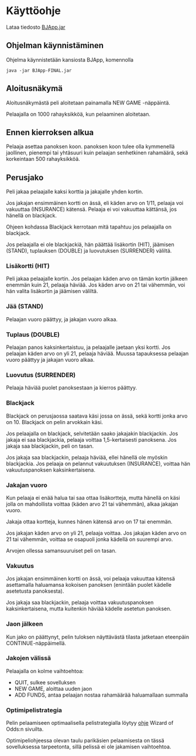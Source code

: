 # Käyttöohje

Lataa tiedosto [BJApp.jar](https://github.com/lassisav/BJApp/releases/tag/viikko7)

## Ohjelman käynnistäminen

Ohjelma käynnistetään kansiosta BJApp, komennolla 

```
java -jar BJApp-FINAL.jar
```

## Aloitusnäkymä

Aloitusnäkymästä peli aloitetaan painamalla NEW GAME -näppäintä.

Pelaajalla on 1000 rahayksikköä, kun pelaaminen aloitetaan.

## Ennen kierroksen alkua

Pelaaja asettaa panoksen koon. panoksen koon tulee olla kymmenellä jaollinen, pienempi tai yhtäsuuri kuin pelaajan senhetkinen rahamäärä, sekä korkeintaan 500 rahayksikköä.

## Perusjako

Peli jakaa pelaajalle kaksi korttia ja jakajalle yhden kortin.

Jos jakajan ensimmäinen kortti on ässä, eli käden arvo on 1/11, pelaaja voi vakuuttaa (INSURANCE) kätensä. Pelaaja ei voi vakuuttaa kättänsä, jos hänellä on blackjack.

Ohjeen kohdassa Blackjack kerrotaan mitä tapahtuu jos pelaajalla on blackjack.

Jos pelaajalla ei ole blackjackiä, hän päättää lisäkortin (HIT), jäämisen (STAND), tuplauksen (DOUBLE) ja luovutuksen (SURRENDER) väliltä.

### Lisäkortti (HIT)

Peli jakaa pelaajalle kortin. Jos pelaajan käden arvo on tämän kortin jälkeen enemmän kuin 21, pelaaja häviää. Jos käden arvo on 21 tai vähemmän, voi hän valita lisäkortin ja jäämisen väliltä.

### Jää (STAND)

Pelaajan vuoro päättyy, ja jakajan vuoro alkaa.

### Tuplaus (DOUBLE)

Pelaajan panos kaksinkertaistuu, ja pelaajalle jaetaan yksi kortti. Jos pelaajan käden arvo on yli 21, pelaaja häviää. Muussa tapauksessa pelaajan vuoro päättyy ja jakajan vuoro alkaa.

### Luovutus (SURRENDER)

Pelaaja häviää puolet panoksestaan ja kierros päättyy.

### Blackjack

Blackjack on perusjaossa saatava käsi jossa on ässä, sekä kortti jonka arvo on 10. Blackjack on pelin arvokkain käsi.

Jos pelaajalla on blackjack, selvitetään saako jakajakin blackjackin. Jos jakaja ei saa blackjackia, pelaaja voittaa 1,5-kertaisesti panoksena. Jos jakaja saa blackjackin, peli on tasan.

Jos jakaja saa blackjackin, pelaaja häviää, ellei hänellä ole myöskin blackjackia. Jos pelaaja on pelannut vakuutuksen (INSURANCE), voittaa hän vakuutuspanoksen kaksinkertaisena.

### Jakajan vuoro

Kun pelaaja ei enää halua tai saa ottaa lisäkortteja, mutta hänellä on käsi jolla on mahdollista voittaa (käden arvo 21 tai vähemmän), alkaa jakajan vuoro.

Jakaja ottaa kortteja, kunnes hänen kätensä arvo on 17 tai enemmän.

Jos jakajan käden arvo on yli 21, pelaaja voittaa. Jos jakajan käden arvo on 21 tai vähemmän, voittaa se osapuoli jonka kädellä on suurempi arvo.

Arvojen ollessa samansuuruiset peli on tasan.

### Vakuutus

Jos jakajan ensimmäinen kortti on ässä, voi pelaaja vakuuttaa kätensä asettamalla haluamansa kokoisen panoksen (enintään puolet kädelle asetetusta panoksesta).

Jos jakaja saa blackjackin, pelaaja voittaa vakuutuspanoksen kaksinkertaisena, mutta kuitenkin häviää kädelle asetetun panoksen.

### Jaon jälkeen

Kun jako on päättynyt, pelin tuloksen näyttävästä tilasta jatketaan eteenpäin CONTINUE-näppäimellä.

### Jakojen välissä

Pelaajalla on kolme vaihtoehtoa:

 - QUIT, sulkee sovelluksen
 - NEW GAME, aloittaa uuden jaon
 - ADD FUNDS, antaa pelaajan nostaa rahamäärää haluamallaan summalla

### Optimipelistrategia

Pelin pelaamiseen optimaalisella pelistrategialla löytyy [ohje](https://wizardofodds.com/games/blackjack/expected-return-infinite-deck/) Wizard of Odds:n sivuilta.

Optimipeliohjeessa olevan taulu parikäsien pelaamisesta on tässä sovelluksessa tarpeetonta, sillä pelissä ei ole jakamisen vaihtoehtoa.
